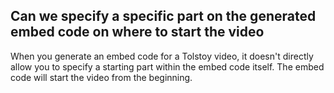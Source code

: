 ## Can we specify a specific part on the generated embed code on where to start the video

When you generate an embed code for a Tolstoy video, it doesn't directly allow you to specify a starting part within the embed code itself. The embed code will start the video from the beginning.
